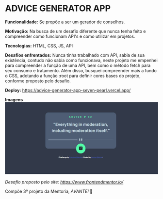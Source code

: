 # ADVICE GENERATOR APP

**Funcionalidade:** Se propõe a ser um gerador de conselhos.

**Motivação:** Na busca de um desafio diferente que nunca tenha feito e compreender como funcionam API's e como utilizar em projetos.

**Tecnologias:** HTML, CSS, JS, API

**Desafios enfrentados:** Nunca tinha trabalhado com API, sabia de sua existência, contudo não sabia como funcionava, neste projeto me empenhei para compreender a função de uma API, bem como o método fetch para seu consumo e tratamento. Além disso, busquei compreender mais a fundo o CSS, adotando a função :root para definir cores bases do projeto, conforme proposto pelo desafio.

**Deploy:** https://advice-generator-app-seven-pearl.vercel.app/

**Imagens**
![](https://github.com/LuciusGabriel/advice-generator-app/blob/main/Advice-generator.JPG?raw=true)


*Desafio proposto pelo site: https://www.frontendmentor.io/*

Compõe 3º projeto da Mentoria,
*AVANTE!* :rocket:
